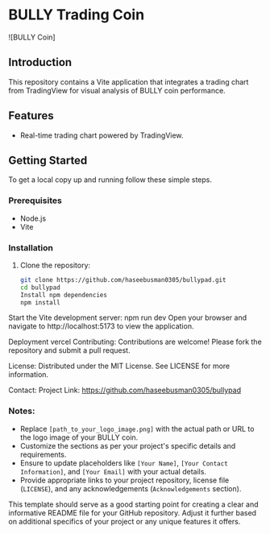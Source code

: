 # BULLY Trading Coin

![BULLY Coin]

## Introduction

 This repository contains a Vite application that integrates a trading chart from TradingView for visual analysis of BULLY coin performance.

## Features

- Real-time trading chart powered by TradingView.

## Getting Started

To get a local copy up and running follow these simple steps.

### Prerequisites

- Node.js 
- Vite 


### Installation

1. Clone the repository:
   ```sh
   git clone https://github.com/haseebusman0305/bullypad.git
   cd bullypad
   Install npm dependencies
   npm install
Start the Vite development server:
npm run dev
Open your browser and navigate to http://localhost:5173 to view the application.

Deployment
vercel
Contributing:
Contributions are welcome! Please fork the repository and submit a pull request.

License:
Distributed under the MIT License. See LICENSE for more information.

Contact:
Project Link: https://github.com/haseebusman0305/bullypad

### Notes:
- Replace `[path_to_your_logo_image.png]` with the actual path or URL to the logo image of your BULLY coin.
- Customize the sections as per your project's specific details and requirements.
- Ensure to update placeholders like `[Your Name]`, `[Your Contact Information]`, and `[Your Email]` with your actual details.
- Provide appropriate links to your project repository, license file (`LICENSE`), and any acknowledgements (`Acknowledgements` section).

This template should serve as a good starting point for creating a clear and informative README file for your GitHub repository. Adjust it further based on additional specifics of your project or any unique features it offers.
